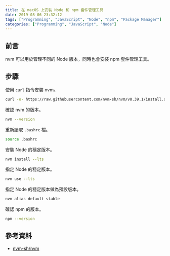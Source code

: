 ```yaml
---
title: 在 macOS 上安裝 Node 和 npm 套件管理工具
date: 2019-08-06 23:32:12
tags: ["Programming", "JavaScript", "Node", "npm", "Package Manager"]
categories: ["Programming", "JavaScript", "Node"]
---
```


## 前言

nvm 可以用於管理不同的 Node 版本，同時也會安裝 npm 套件管理工具。

## 步驟

使用 `curl` 指令安裝 nvm。

```bash
curl -o- https://raw.githubusercontent.com/nvm-sh/nvm/v0.39.1/install.sh | bash
```

確認 nvm 的版本。

```bash
nvm --version
```

重新讀取 `.bashrc` 檔。

```bash
source .bashrc
```

安裝 Node 的穩定版本。

```bash
nvm install --lts
```

指定 Node 的穩定版本。

```bash
nvm use --lts
```

指定 Node 的穩定版本做為預設版本。

```bash
nvm alias default stable
```

確認 npm 的版本。

```bash
npm --version
```

## 參考資料

- [nvm-sh/nvm](https://github.com/nvm-sh/nvm)
